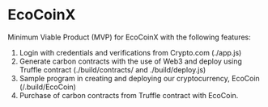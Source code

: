# EcoCoinX

Minimum Viable Product (MVP) for EcoCoinX with the following features:

1. Login with credentials and verifications from Crypto.com (./app.js)
2. Generate carbon contracts with the use of Web3 and deploy using Truffle contract (./build/contracts/ and ./build/deploy.js)
3. Sample program in creating and deploying our cryptocurrency, EcoCoin (/.build/EcoCoin)
4. Purchase of carbon contracts from Truffle contract with EcoCoin.
